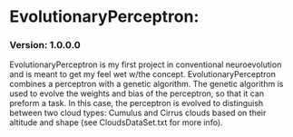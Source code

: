 ﻿# EvolutionaryPerceptron:

### Version: 1.0.0.0

EvolutionaryPerceptron is my first project in conventional neuroevolution
and is meant to get my feel wet w/the concept. EvolutionaryPerceptron 
combines a perceptron with a genetic algorithm. The genetic algorithm is 
used to evolve the weights and bias of the perceptron, so that it can
preform a task. In this case, the perceptron is evolved to distinguish
between two cloud types: Cumulus and Cirrus clouds based on their
altitude and shape (see CloudsDataSet.txt for more info).